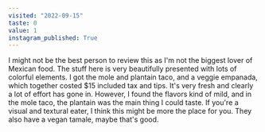 ```yaml
---
visited: "2022-09-15"
taste: 0
value: 1
instagram_published: True
---
```


I might not be the best person to review this as I'm not the biggest lover of Mexican food. The stuff here is very beautifully presented with lots of colorful elements. I got the mole and plantain taco, and a veggie empanada, which together costed $15 included tax and tips. It's very fresh and clearly a lot of effort has gone in. However, I found the flavors kind of mild, and in the mole taco, the plantain was the main thing I could taste. If you're a visual and textural eater, I think this might be more the place for you. They also have a vegan tamale, maybe that's good.
